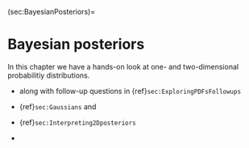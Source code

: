 (sec:BayesianPosteriors)=
# Bayesian posteriors

In this chapter we have a hands-on look at one- and two-dimensional probabilitiy distributions.

* [](./Exploring_pdfs.ipynb) along with follow-up questions in {ref}`sec:ExploringPDFsFollowups`

* {ref}`sec:Gaussians` and [](./visualization_of_CLT.ipynb)

* {ref}`sec:Interpreting2Dposteriors`

* [](./chi_squared_tests.ipynb)